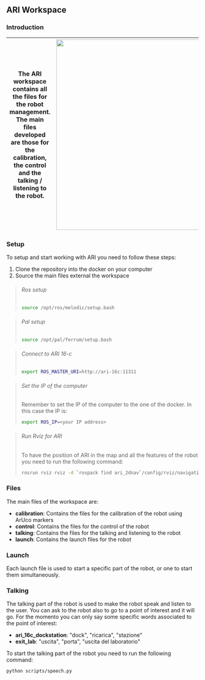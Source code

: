 ## ARI Workspace 

### Introduction
| The ARI workspace contains all the files for the robot management. The main files developed are those for the calibration, the control and the talking / listening to the robot.  | <img src="https://external-content.duckduckgo.com/iu/?u=https%3A%2F%2Fimages.squarespace-cdn.com%2Fcontent%2Fv1%2F615ef432328446710cb07969%2F1646651854249-NDOV5VC9Q0OI5RBQ4RAW%2FARI_2.jpg&f=1&nofb=1&ipt=3c219b69e95f1ddf0d4755ba09de3f81d22b73784a981dd9418411b109dac360&ipo=images" width=500> |
| --- | --- |
### Setup
To setup and start working with ARI you need to follow these steps:
1. Clone the repository into the docker on your computer
2. Source the main files external the workspace
>###### Ros setup
>```bash
>source /opt/ros/melodic/setup.bash
>```

>###### Pal setup
>```bash
>source /opt/pal/ferrum/setup.bash
>```

>###### Connect to ARI 16-c
>```bash
>export ROS_MASTER_URI=http://ari-16c:11311
>```

>###### Set the IP of the computer
>Remember to set the IP of the computer to the one of the docker. In this case the IP is:
>```bash
>export ROS_IP=<your IP address>
>```

>###### Run Rviz for ARI
>To have the position of ARI in the map and all the features of the robot you need to run the following command:
>```bash
>rosrun rviz rviz -d `rospack find ari_2dnav`/config/rviz/navigation.rviz
>```
### Files
The main files of the workspace are:
<!--Todo-->
- **calibration**: Contains the files for the calibration of the robot using ArUco markers
- **control**: Contains the files for the control of the robot
- **talking**: Contains the files for the talking and listening to the robot
- **launch**: Contains the launch files for the robot

### Launch
Each launch file is used to start a specific part of the robot, or one to start them simultaneously. <!--Todo-->

### Talking
The talking part of the robot is used to make the robot speak and listen to the user.
You can ask to the robot also to go to a point of interest and it will go. For the momento you can only say some specific words associated to the point of interest:
 - **ari_16c_dockstation**: "dock", "ricarica", "stazione"
 - **exit_lab**: "uscita", "porta", "uscita del laboratorio"

To start the talking part of the robot you need to run the following command:
```bash
python scripts/speech.py
```
